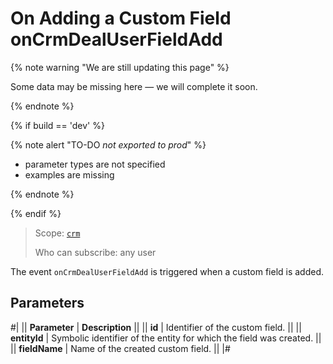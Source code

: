 # On Adding a Custom Field onCrmDealUserFieldAdd

{% note warning "We are still updating this page" %}

Some data may be missing here — we will complete it soon.

{% endnote %}

{% if build == 'dev' %}

{% note alert "TO-DO _not exported to prod_" %}

- parameter types are not specified
- examples are missing

{% endnote %}

{% endif %}

> Scope: [`crm`](../../../scopes/permissions.md)
>
> Who can subscribe: any user

The event `onCrmDealUserFieldAdd` is triggered when a custom field is added.

## Parameters

#|
|| **Parameter** | **Description** ||
|| **id** | Identifier of the custom field. ||
|| **entityId** | Symbolic identifier of the entity for which the field was created. ||
|| **fieldName** | Name of the created custom field. ||
|#